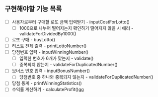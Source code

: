 ## 구현해야할 기능 목록
* [ ] 사용자로부터 구매할 로또 금액 입력받기 - inputCostForLotto()
    * [ ] 1000으로 나누어 떨어지는지 확인하기 떨어지지 않을 시 에러 - validateForDividedBy1000()
* [ ] 로또 구매 - buyLotto()
* [ ] 리스트 전체 출력 - printLottoNumber()
* [ ] 당첨번호 입력  - inputWinningNumber()
    * [ ] 입력한 번호가 6개가 맞는지 - validate()
    * [ ] 중복되지 않는지 - validateForDuplicatedNumber()
* [ ] 보너스 번호 입력  - inputBonusNumber()
    * [ ] 당첨번호 중 하나와 중복되지 않는지 - validateForDuplicatedNumber()
* [ ] 당첨 통계 - printWinningStatistics()
* [ ] 수익률 계산하기 - calculateProfit()gg
